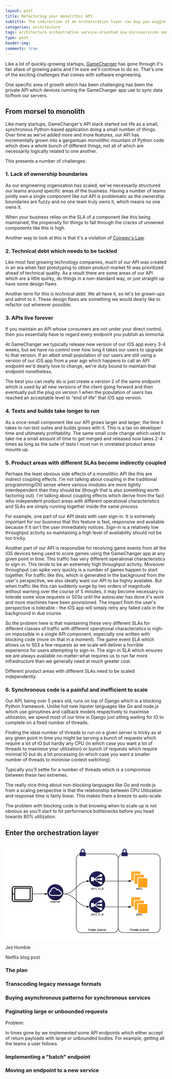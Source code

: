 ```yaml
---
layout: post
title: Refactoring your monolithic API
subtitle: The indirection of an orchestration layer can buy you wiggle room you need
categories: architecture
tags: architecture orchestration service-oriented soa microservices monolithic
type: post
header-img:
comments: true
---
```


Like a lot of quickly-growing startups, [GameChanger](http://gc.com) has gone through it's fair share of growing pains and I'm sure we'll continue to do so. That's one of the exciting challenges that comes with software engineering.

One specific area of growth which has been challenging has been the private API which devices running the GameChanger app use to sync data to/from our servers.

## From morsel to monolith

Like many startups, GameChanger's API stack started out life as a small, synchronous Python-based application doing a small number of things. Over time as we've added more and more features, our API has incrementally grown into a gargantuan monolithic mountain of Python code which does a whole bunch of different things, not all of which are necessarily logically related to one another.

This presents a number of challenges:

### 1. Lack of ownership boundaries
As our engineering organisation has scaled, we've necessarily structured our teams around specific areas of the business. Having a number of teams jointly own a single component like out API is problematic as the ownership boundaries are fuzzy and no one team truly owns it, which means no one owns it.

When your business relies on the SLA of a component like this being maintained, the propensity for things to fall through the cracks of unowned components like this is high.

Another way to look at this is that it's a violation of [Conway's Law](http://en.wikipedia.org/wiki/Conway%27s_law).

### 2. Technical debt which needs to be tackled
Like most fast growing technology companies, much of our API was created in an era when fast prototyping to obtain product-market fit was prioritized ahead of technical quality. As a result there are some areas of our API which are a little quirky, do things in a non-standard way, or just straight up have some design flaws.

Another term for this is _technical debt_. We all have it, so let's be grown-ups and admit to it. These design flaws are something we would dearly like to refactor out wherever possible.

### 3. APIs live forever
If you maintain an API whose consumers are not under your direct control, then you essentially have to regard every endpoint you publish as immortal.

At GameChanger we typically release new version of our iOS app every 3-4 weeks, but we have no control over how long it takes our users to upgrade to that version. If an albeit small population of our users are still using a version of our iOS app from a year ago which happens to call an API endpoint we'd dearly love to change, we're duty bound to maintain that endpoint nonetheless.

The best you can really do is just create a version 2 of the same endpoint which is used by all new versions of the client going forward and then eventually pull the plug on version 1 when the population of users has reached an acceptable level to "end of life" that iOS app version.

### 4. Tests and builds take longer to run
As a once-small component like our API grows larger and larger, the time it takes to run test suites and builds grows with it. This is a tax on developer time and ultimately profitability. The same small code change which used to take me a small amount of time to get merged and released now takes 2-4 times as long as the suite of  tests I must run in unrelated product areas mounts up.

### 5. Product areas with different SLAs become indirectly coupled
Perhaps the least obvious side effects of a monolithic API like this are indirect coupling effects. I'm not talking about coupling in the traditional programming/OO sense where various modules are more tightly interdependent than they should be (though that is also something worth factoring out). I'm talking about coupling effects which derive from the fact who independent product areas with different operational characteristics and SLAs are simply running together inside the same _process_.

For example, one part of our API deals with user sign-in. It is extremely important for our business that this feature is fast, responsive and available because if it isn't the user immediately notices. Sign-in is a relatively low throughput activity so maintaining a high level of availability should not be too tricky.

Another part of our API is responsible for receiving game events from all the iOS devices being used to score games using the GameChanger app at any given point in time. This traffic has very different operational characteristics to sign-in. This tends to be an extremely high throughput activity. Moreover throughput can spike very quickly is a number of games happen to start together. For traffic like this, which is generated in the background from the user's perspective, we also ideally want our API to be highly available. But when traffic like this can suddenly surge by two orders of magnitude without warning over the course of 5 minutes, it may become necessary to tolerate some slow requests or 503s until the autoscaler has done it's work and more machines have been provisioned. The impact from the user's perspective is tolerable - the iOS app will simply retry any failed calls in the background in due course.

So the problem here is that maintaining these very different SLAs for different classes of traffic with different operational characteristics is nigh-on impossible in a single API component, especially one written with blocking code (more on that in a moment). The game event SLA which allows us to 503 a few requests as we scale will deliver a horrible experience for users attempting to sign-in. The sign-in SLA which ensures we are always available no-matter-what requires us to run far more infrastructure than we generally need at much greater cost.

Different product areas with different SLAs need to be scaled independently.


### 6. Synchronous code is a painful and inefficient to scale
Our API, being over 5 years old, runs on top of Django which is a blocking Python framework. Unlike hot new hipster languages like Go and node.js which use goroutines and callback models respectively to maximise utilization, we spend most of our time in Django just sitting waiting for IO to complete on a fixed number of threads.

Finding the ideal number of threads to run on a given server is tricky as at any given point in time you might be serving a bunch of requests which require a lot of IO but hardly any CPU (in which case you want a lot of threads to maximise your utilization) or bunch of requests which require minimal IO but do a lot processing (in which case you want a smaller number of threads to minimise context switching).

Typically you'll settle for a number of threads which is a compromise between these two extremes.

The really nice thing about non-blocking languages like Go and node.js from a scaling perspective is that the relationship between CPU Utilization and response time is fairly linear. This makes them a breeze to auto-scale.

The problem with blocking code is that knowing when to scale up is not obvious as you'll start to hit performance bottlenecks before you head towards 80% utilization.


## Enter the orchestration layer

![Before](/img/network1.png)

Jez Humble

Netflix blog post



### The plan




### Transcoding legacy message formats



### Buying asynchronous patterns for synchronous services

### Paginating large or unbounded requests

Problem:

In times gone by we implemented some API endpoints which either accept of return payloads with large or unbounded bodies. For example, getting all the teams a user follows.

### Implementing a "batch" endpoint

### Moving an endpoint to a new service
